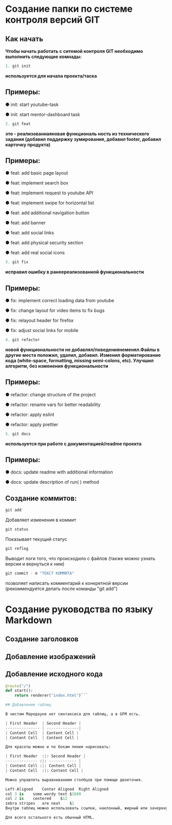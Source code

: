 # Создание папки по системе контроля версий GIT 

## Как начать
**Чтобы начать работать с ситемой контроля GIT необходимо выполнить следующие комнады:**

```cs
1. git init
```
**используется для начала проекта/таска**

## Примеры:

● init: start youtube-task

● init: start mentor-dashboard task
```cs
2. git feat
```
**это - реализованнаяновая функциональ ность из технического задания (добавил поддержку зумирования, добавил footer, добавил карточку продукта)**

## Примеры:

● feat: add basic page layout

● feat: implement search box

● feat: implement request to youtube API

● feat: implement swipe for horizontal list

● feat: add additional navigation button

● feat: add banner

● feat: add social links

● feat: add physical security section

● feat: add real social icons

```cs
3. git fix
```
**исправил ошибку в ранеереализованной функциональности**

## Примеры:

● fix: implement correct loading data from youtube

● fix: change layout for video items to fix bugs

● fix: relayout header for firefox

● fix: adjust social links for mobile

```cs
4. git refactor
```
**новой функциональности не добавлял/поведениянеменял.Файлы в другие места положил, удалил, добавил. Изменил форматирование кода (white-space, formatting, missing semi-colons, etc). Улучшил алгоритм, без изменения функциональности**

## Примеры:

● refactor: change structure of the project

● refactor: rename vars for better readability

● refactor: apply eslint

● refactor: apply prettier

```cs
5. git docs
```
**используется при работе с документацией/readme проекта**

## Примеры:

● docs: update readme with additional information

● docs: update description of run( ) method

## Создание коммитов:

```cs
git add
```
Добавляет изменения в коммит

```cs
git status
```
Показывает текущий статус

```cs
git reflog
```
Выводит логи того, что происходило с файлов (также можно узнать версии и вернуться к ним)

```cs
git commit - m "ТЕКСТ КОММИТА"
```
позволяет написать комментарий к конкретной версии (рекоммендуется делать после команды "git add")


# Создание руководства по языку Markdown

## Создание заголовков




## Добавление изображений





## Добавление исходного кода

```python
@route("/")
def start():
    return renderer("index.html")```

## Добавление таблиц

В чистом Маркдауне нет синтаксиса для таблиц, а в GFM есть.

| First Header	| Second Header |
--------------- | --------------|
| Content Cell	| Content Cell |
| Content Cell	| Content Cell |

Для красоты можно и по бокам линии нарисовать:

| First Header	:|: Second Header |
-------------- :|: ------------ |
| Content Cell :|: Content Cell |
| Content Cell	:|: Content Cell |

Можно управлять выравниванием столбцов при помощи двоеточия.

Left-Aligned	Center Aligned	Right Aligned
col 3 is	some wordy text	$1600
col 2 is	centered	$12
zebra stripes	are neat	$1
Внутри таблиц можно использовать ссылки, наклонный, жирный или зачеркнутый текст.

Для всего остального есть обычный HTML.
